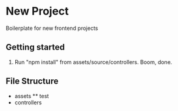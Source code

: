 # New Project
Boilerplate for new frontend projects
## Getting started
1. Run "npm install" from assets/source/controllers. Boom, done.

## File Structure
* assets
** test
* controllers
